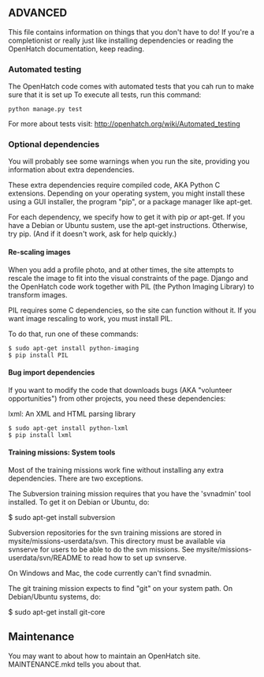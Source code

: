 ## ADVANCED

This file contains information on things that you don't have to do! If
you're a completionist or really just like installing dependencies or
reading the OpenHatch documentation, keep reading.

### Automated testing ###

The OpenHatch code comes with automated tests that you cah run to make
sure that it is set up To execute all tests, run this command:

    python manage.py test

For more about tests visit: http://openhatch.org/wiki/Automated_testing

### Optional dependencies

You will probably see some warnings when you run the site, providing
you information about extra dependencies.

These extra dependencies require compiled code, AKA Python C
extensions. Depending on your operating system, you might install
these using a GUI installer, the program "pip", or a package manager
like apt-get.

For each dependency, we specify how to get it with pip *or*
apt-get. If you have a Debian or Ubuntu sustem, use the apt-get
instructions. Otherwise, try pip. (And if it doesn't work, ask for
help quickly.)

#### Re-scaling images

When you add a profile photo, and at other times, the site attempts to
rescale the image to fit into the visual constraints of the
page. Django and the OpenHatch code work together with PIL (the Python
Imaging Library) to transform images.

PIL requires some C dependencies, so the site can function without
it. If you want image rescaling to work, you must install PIL.

To do that, run one of these commands:

    $ sudo apt-get install python-imaging
    $ pip install PIL

#### Bug import dependencies ####

If you want to modify the code that downloads bugs (AKA "volunteer
opportunities") from other projects, you need these dependencies:

lxml: An XML and HTML parsing library

    $ sudo apt-get install python-lxml
    $ pip install lxml

#### Training missions: System tools ####

Most of the training missions work fine without installing any extra
dependencies. There are two exceptions.

The Subversion training mission requires that you have the 'svnadmin'
tool installed. To get it on Debian or Ubuntu, do:

   $ sudo apt-get install subversion

Subversion repositories for the svn training missions are stored in
mysite/missions-userdata/svn. This directory must be available via
svnserve for users to be able to do the svn missions.  See
mysite/missions-userdata/svn/README to read how to set up svnserve.

On Windows and Mac, the code currently can't find svnadmin.

The git training mission expects to find "git" on your system path. On
Debian/Ubuntu systems, do:

   $ sudo apt-get install git-core

## Maintenance

You may want to about how to maintain an OpenHatch
site. MAINTENANCE.mkd tells you about that.
